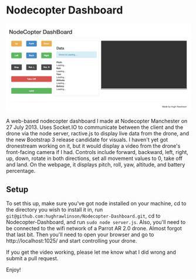 # Nodecopter Dashboard

![Nodecopter Dashboard Screenshot](https://github.com/hughrawlinson/Nodecopter-Dashboard/raw/master/screenshot.jpg "Screenshot")

A web-based nodecopter dashboard I made at Nodecopter Manchester on 27 July 2013. Uses Socket.IO to communicate between the client and the drone via the node server, ractive.js to display live data from the drone, and the new Bootstrap 3 release candidate for visuals. I haven't yet got dronestream working on it, but it would display a video from the drone's front-facing camera if I had. Controls include forward, backward, left, right, up, down, rotate in both directions, set all movement values to 0, take off and land. On the webpage, it displays pitch, roll, yaw, altitude, and battery percentage.

## Setup

To set this up, make sure you've got node installed on your machine, cd to the directory you wish to install it in, run ```git@github.com:hughrawlinson/Nodecopter-Dashboard.git```, cd to Nodecopter-Dashboard, and run ```sudo node server.js```. Also, you'll need to be connected to the wifi network of a Parrot AR 2.0 drone. Almost forgot that last bit. Then you'll need to open your browser and go to http://localhost:1025/ and start controlling your drone.

If you get the video working, please let me know what I did wrong and submit a pull request.

Enjoy!
